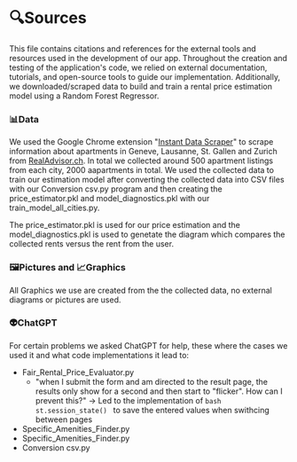 # 🔍Sources

This file contains citations and references for the external tools and resources used in the development of our app.
Throughout the creation and testing of the application's code, we relied on external documentation, tutorials, and open-source tools to guide our implementation.
Additionally, we downloaded/scraped data to build and train a rental price estimation model using a Random Forest Regressor.

### 📊Data

We used the Google Chrome extension "[Instant Data Scraper](https://chromewebstore.google.com/detail/instant-data-scraper/ofaokhiedipichpaobibbnahnkdoiiah?pli=1)" to scrape information about apartments in Geneve, Lausanne, St. Gallen and Zurich from [RealAdvisor.ch](https://realadvisor.ch/de/immobilien-mieten). In total we collected around 500 apartment listings from each city, 2000 aapartments in total.
We used the collected data to train our estimation model after converting the collected data into CSV files with our Conversion csv.py program and then creating the price_estimator.pkl and model_diagnostics.pkl with our train_model_all_cities.py.

The price_estimator.pkl is used for our price estimation and the model_diagnostics.pkl is used to genetate the diagram which compares the collected rents versus the rent from the user. 

### 🖼️Pictures and 📈Graphics 

All Graphics we use are created from the the collected data, no external diagrams or pictures are used.

### 👽ChatGPT

For certain problems we asked ChatGPT for help, these where the cases we used it and what code implementations it lead to:
- Fair_Rental_Price_Evaluator.py
    - "when I submit the form and am directed to the result page, the results only show for a second and then start to "flicker". How can I prevent this?"
        -> Led to the implementation of ```bash st.session_state() ``` to save the entered values when swithcing between pages
- Specific_Amenities_Finder.py
- Specific_Amenities_Finder.py
- Conversion csv.py
